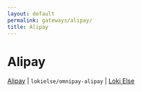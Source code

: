 ```yaml
---
layout: default
permalink: gateways/alipay/
title: Alipay
---
```


Alipay
======

[Alipay](https://github.com/lokielse/omnipay-alipay) | `lokielse/omnipay-alipay` | [Loki Else](https://github.com/lokielse)